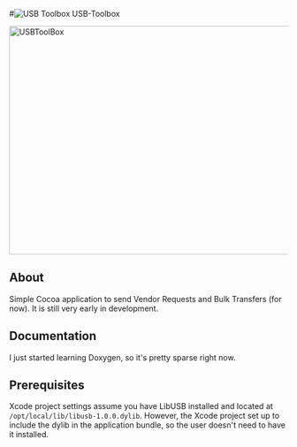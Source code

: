 #![USB Toolbox](https://raw.github.com/JayKickliter/USB-Toolbox/master/USB%20Toolbox/Images/mac.iconset/icon_32x32.png)  USB-Toolbox 

<a href="http://www.flickr.com/photos/jaykickliter/8102771234/" title="USBToolBox by Jay Kickliter, on Flickr"><img src="http://farm9.staticflickr.com/8464/8102771234_7d82f8f04e_z.jpg" width="640" height="414" alt="USBToolBox"></a>
  
## About

Simple Cocoa application to send Vendor Requests and Bulk Transfers (for now). It is still very early in development.

## Documentation

I just started learning Doxygen, so it's pretty sparse right now.  

## Prerequisites

Xcode project settings assume you have LibUSB installed and located at `/opt/local/lib/libusb-1.0.0.dylib`. However, the Xcode project set up to include the dylib in the application bundle, so the user doesn't need to have it installed.